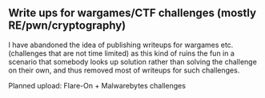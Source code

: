 ## Write ups for wargames/CTF challenges (mostly RE/pwn/cryptography)

I have abandoned the idea of publishing writeups for wargames etc. (challenges that are not time limited) as this kind of ruins the fun in a scenario that somebody looks up solution rather than solving the challenge on their own, and thus removed most of writeups for such challenges.

Planned upload: Flare-On + Malwarebytes challenges

